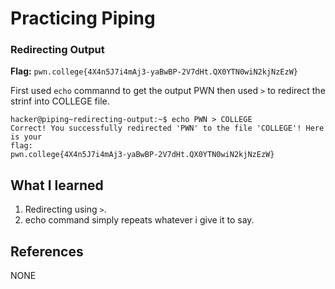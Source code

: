 # Practicing Piping 

### Redirecting Output 

**Flag:** `pwn.college{4X4n5J7i4mAj3-yaBwBP-2V7dHt.QX0YTN0wiN2kjNzEzW}`

First used `echo` commannd to get the output PWN then used `>` to redirect the strinf into COLLEGE file. 

```
hacker@piping~redirecting-output:~$ echo PWN > COLLEGE
Correct! You successfully redirected 'PWN' to the file 'COLLEGE'! Here is your 
flag:
pwn.college{4X4n5J7i4mAj3-yaBwBP-2V7dHt.QX0YTN0wiN2kjNzEzW}
```

## What I learned

1. Redirecting using `>`.
2. echo command simply repeats whatever i give it to say. 

## References

NONE
